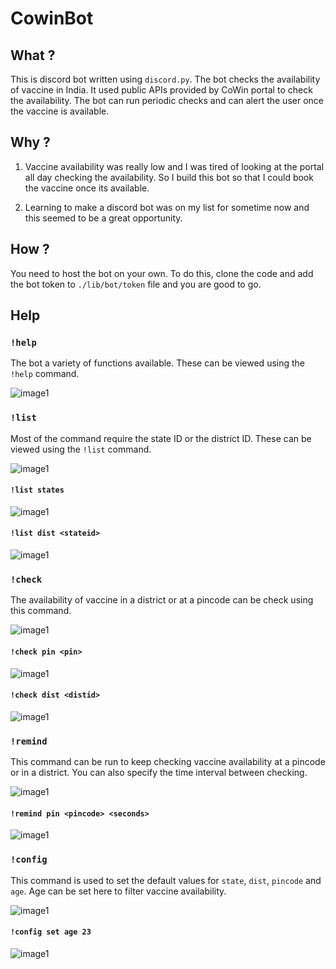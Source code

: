 # CowinBot
 
## What ?

This is discord bot written using `discord.py`. The bot checks the availability of vaccine in India. It used public APIs provided by CoWin portal to check the availability. The bot can run periodic checks and can alert the user once the vaccine is available. 

## Why ?
1. Vaccine availability was really low and I was tired of looking at the portal all day checking the availability. So I build this bot so that I could book the vaccine once its available.

2. Learning to make a discord bot was on my list for sometime now and this seemed to be a great opportunity. 

## How ?
You need to host the bot on your own. To do this, clone the code and add the bot token to `./lib/bot/token` file and you are good to go.

## Help

### `!help`
The bot a variety of functions available. These can be viewed using the `!help` command.


![image1](./img/help.png)

### `!list`
Most of the command require the state ID or the district ID. These can be viewed using the `!list` command.

![image1](./img/list.png)

#### `!list states`
![image1](./img/states.png)

#### `!list dist <stateid>`
![image1](./img/dist.png)

### `!check`
The availability of vaccine in a district or at a pincode can be check using this command.

![image1](./img/check.png)

#### `!check pin <pin>`

![image1](./img/checkpin.png)

#### `!check dist <distid>`

![image1](./img/checkdist.png)

### `!remind`
This command can be run to keep checking vaccine availability at a pincode or in a district. You can also specify the time interval between checking.

![image1](./img/remind.png)

#### `!remind pin <pincode> <seconds>`

![image1](./img/remindpin.png)

### `!config`
This command is used to set the default values for `state`, `dist`, `pincode` and `age`. Age can be set here to filter vaccine availability.

![image1](./img/config.png)

#### `!config set age 23`

![image1](./img/configage.png)
